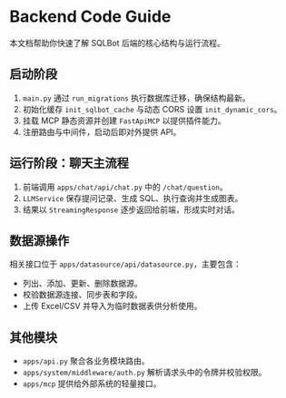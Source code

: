 # Backend Code Guide

本文档帮助你快速了解 SQLBot 后端的核心结构与运行流程。

## 启动阶段

1. `main.py` 通过 `run_migrations` 执行数据库迁移，确保结构最新。
2. 初始化缓存 `init_sqlbot_cache` 与动态 CORS 设置 `init_dynamic_cors`。
3. 挂载 MCP 静态资源并创建 `FastApiMCP` 以提供插件能力。
4. 注册路由与中间件，启动后即对外提供 API。

## 运行阶段：聊天主流程

1. 前端调用 `apps/chat/api/chat.py` 中的 `/chat/question`。
2. `LLMService` 保存提问记录、生成 SQL、执行查询并生成图表。
3. 结果以 `StreamingResponse` 逐步返回给前端，形成实时对话。

## 数据源操作

相关接口位于 `apps/datasource/api/datasource.py`，主要包含：

- 列出、添加、更新、删除数据源。
- 校验数据源连接、同步表和字段。
- 上传 Excel/CSV 并导入为临时数据表供分析使用。

## 其他模块

- `apps/api.py` 聚合各业务模块路由。
- `apps/system/middleware/auth.py` 解析请求头中的令牌并校验权限。
- `apps/mcp` 提供给外部系统的轻量接口。
